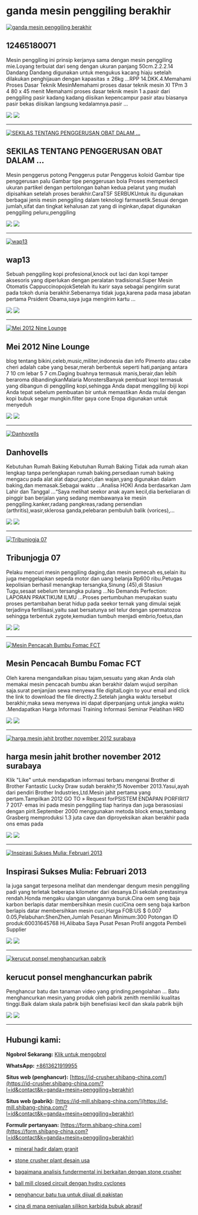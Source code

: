 # ganda mesin penggiling berakhir

<a href="https://swt.shibang-china.com/?l=id&img&k=ganda+mesin+penggiling+berakhir" target="_blank">![ganda mesin penggiling berakhir](http://static.shibang-china.com/all-800x300/784.jpg)</a>

## 12465180071
Mesin penggiling ini prinsip kerjanya sama dengan mesin penggiling mie.Loyang terbuiat dari seng dengan ukuran panjang 50cm.2.2.2.14 Dandang Dandang digunakan untuk mengukus kacang hiaju setelah dilakukan penghijauan dengan kapasitas ± 26kg …RPP 14.DKK.4.Memahami Proses Dasar Teknik MesinMemahami proses dasar teknik mesin XI TPm 3 4 80 x 45 menit Memahami proses dasar teknik mesin 1 a.pasir dari penggiling pasir kadang kadang diisikan kepencampur pasir atau biasanya pasir bekas diisikan langsung kedalamnya.pasir …


<a href="https://whatsapp.shibangsoft.com/WhatsApp.php" target="_blank" title="WhatsApp">![](http://static.shibang-china.com/icon/whatsapp.png)</a> <a href="https://swt.shibang-china.com/?l=id&icon&k=ganda+mesin+penggiling+berakhir" target="_blank">![](http://static.shibang-china.com/icon/chat-id.png)</a>

---

<a href="https://swt.shibang-china.com/?l=id&img&k=ganda+mesin+penggiling+berakhir" target="_blank">![SEKILAS TENTANG PENGGERUSAN OBAT DALAM …](http://static.shibang-china.com/all-800x300/500.jpg)</a>

## SEKILAS TENTANG PENGGERUSAN OBAT DALAM …
Mesin penggerus potong Penggerus putar Penggerus koloid Gambar tipe penggerusan palu Gambar tipe penggerusan bola Proses memperkecil ukuran partikel dengan pertolongan bahan kedua pelarut yang mudah dipisahkan setelah proses berakhir.CaraTSF SERBUKUntuk itu digunakan berbagai jenis mesin penggiling dalam teknologi farmasetik.Sesuai dengan jumlah,sifat dan tingkat kehalusan zat yang di inginkan,dapat digunakan penggiling peluru,penggiling


<a href="https://whatsapp.shibangsoft.com/WhatsApp.php" target="_blank" title="WhatsApp">![](http://static.shibang-china.com/icon/whatsapp.png)</a> <a href="https://swt.shibang-china.com/?l=id&icon&k=ganda+mesin+penggiling+berakhir" target="_blank">![](http://static.shibang-china.com/icon/chat-id.png)</a>

---

<a href="https://swt.shibang-china.com/?l=id&img&k=ganda+mesin+penggiling+berakhir" target="_blank">![wap13](http://static.shibang-china.com/all-800x300/399.jpg)</a>

## wap13
Sebuah penggiling kopi profesional,knock out laci dan kopi tamper aksesoris yang diperlukan dengan peralatan tradisional.Super Mesin Otomatis CappuccinopojokSetelah itu karir saya sebagai pengirim surat pada tokoh dunia berakhir.Sebenarnya tidak juga,karena pada masa jabatan pertama Prsident Obama,saya juga mengirim kartu …


<a href="https://whatsapp.shibangsoft.com/WhatsApp.php" target="_blank" title="WhatsApp">![](http://static.shibang-china.com/icon/whatsapp.png)</a> <a href="https://swt.shibang-china.com/?l=id&icon&k=ganda+mesin+penggiling+berakhir" target="_blank">![](http://static.shibang-china.com/icon/chat-id.png)</a>

---

<a href="https://swt.shibang-china.com/?l=id&img&k=ganda+mesin+penggiling+berakhir" target="_blank">![Mei 2012 Nine Lounge](http://static.shibang-china.com/all-800x300/901.jpg)</a>

## Mei 2012 Nine Lounge
blog tentang bikini,celeb,music,militer,indonesia dan info Pimento atau cabe cheri adalah cabe yang besar,merah berbentuk seperti hati,panjang antara 7 10 cm lebar 5 7 cm.Daging buahnya termasuk manis,berair,dan lebih beraroma dibandingkanMalaria MonstersBanyak pembuat kopi termasuk yang dibangun di penggiling kopi,sehingga Anda dapat menggiling biji kopi Anda tepat sebelum pembuatan bir untuk memastikan Anda mulai dengan kopi bubuk segar mungkin.filter gaya cone Eropa digunakan untuk menyeduh


<a href="https://whatsapp.shibangsoft.com/WhatsApp.php" target="_blank" title="WhatsApp">![](http://static.shibang-china.com/icon/whatsapp.png)</a> <a href="https://swt.shibang-china.com/?l=id&icon&k=ganda+mesin+penggiling+berakhir" target="_blank">![](http://static.shibang-china.com/icon/chat-id.png)</a>

---

<a href="https://swt.shibang-china.com/?l=id&img&k=ganda+mesin+penggiling+berakhir" target="_blank">![Danhovells](http://static.shibang-china.com/all-800x300/1472.jpg)</a>

## Danhovells
Kebutuhan Rumah Baking Kebutuhan Rumah Baking Tidak ada rumah akan lengkap tanpa perlengkapan rumah baking.persediaan rumah baking mengacu pada alat alat dapur,panci,dan wajan,yang digunakan dalam baking,dan memasak.Sebagai waktu …Analisa HOKI Anda berdasarkan Jam Lahir dan Tanggal …“Saya melihat seekor anak ayam kecil,dia berkeliaran di pinggir ban berjalan yang sedang membawanya ke mesin penggiling.kanker,radang pangkreas,radang persendian (arthritis),wasir,sklerosa ganda,pelebaran pembuluh balik (vorices),…


<a href="https://whatsapp.shibangsoft.com/WhatsApp.php" target="_blank" title="WhatsApp">![](http://static.shibang-china.com/icon/whatsapp.png)</a> <a href="https://swt.shibang-china.com/?l=id&icon&k=ganda+mesin+penggiling+berakhir" target="_blank">![](http://static.shibang-china.com/icon/chat-id.png)</a>

---

<a href="https://swt.shibang-china.com/?l=id&img&k=ganda+mesin+penggiling+berakhir" target="_blank">![Tribunjogja 07](http://static.shibang-china.com/all-800x300/1394.jpg)</a>

## Tribunjogja 07
Pelaku mencuri mesin penggiling daging,dan mesin pemecah es,selain itu juga menggelapkan sepeda motor dan uang belanja Rp600 ribu.Petugas kepolisian berhasil menangkap tersangka,Sinung (45),di Stasiun Tugu,sesaat sebelum tersangka pulang …No Demands Perfection: LAPORAN PRAKTIKUM ILMU …Proses pertumbuhan merupakan suatu proses pertambahan berat hidup pada seekor ternak yang dimulai sejak terjadinya fertilisasi,yaitu saat bersatunya sel telur dengan spermatozoa sehingga terbentuk zygote,kemudian tumbuh menjadi embrio,foetus,dan


<a href="https://whatsapp.shibangsoft.com/WhatsApp.php" target="_blank" title="WhatsApp">![](http://static.shibang-china.com/icon/whatsapp.png)</a> <a href="https://swt.shibang-china.com/?l=id&icon&k=ganda+mesin+penggiling+berakhir" target="_blank">![](http://static.shibang-china.com/icon/chat-id.png)</a>

---

<a href="https://swt.shibang-china.com/?l=id&img&k=ganda+mesin+penggiling+berakhir" target="_blank">![Mesin Pencacah Bumbu Fomac FCT](http://static.shibang-china.com/all-800x300/995.jpg)</a>

## Mesin Pencacah Bumbu Fomac FCT
Oleh karena mengandalkan pisau tajam,sesuatu yang akan Anda olah memakai mesin pencacah bumbu akan berakhir dalam wujud serpihan saja.surat penjanjian sewa menyewa file digitalLogin to your email and click the link to download the file directly.2.Setelah jangka waktu tersebut berakhir,maka sewa menyewa ini dapat diperpanjang untuk jangka waktu .Mendapatkan Harga Informasi Training Informasi Seminar Pelatihan HRD


<a href="https://whatsapp.shibangsoft.com/WhatsApp.php" target="_blank" title="WhatsApp">![](http://static.shibang-china.com/icon/whatsapp.png)</a> <a href="https://swt.shibang-china.com/?l=id&icon&k=ganda+mesin+penggiling+berakhir" target="_blank">![](http://static.shibang-china.com/icon/chat-id.png)</a>

---

<a href="https://swt.shibang-china.com/?l=id&img&k=ganda+mesin+penggiling+berakhir" target="_blank">![harga mesin jahit brother november 2012 surabaya](http://static.shibang-china.com/all-800x300/350.jpg)</a>

## harga mesin jahit brother november 2012 surabaya
Klik "Like" untuk mendapatkan informasi terbaru mengenai Brother di Brother Fantastic Lucky Draw sudah berakhir,15 November 2013.Yasui,ayah dari pendiri Brother Industries,Ltd.Mesin jahit pertama yang pertam.Tampilkan 2012 GO TO » Request forPSISTEM ENDAPAN PORFIRI17 7 2017· emas ini pada mesin penggiling tiap harinya dan juga berasosiasi dengan pirit.September 2000 menggunakan metoda block emas,tambang Grasberg memproduksi 1.3 juta cave dan diproyeksikan akan berakhir pada ons emas pada


<a href="https://whatsapp.shibangsoft.com/WhatsApp.php" target="_blank" title="WhatsApp">![](http://static.shibang-china.com/icon/whatsapp.png)</a> <a href="https://swt.shibang-china.com/?l=id&icon&k=ganda+mesin+penggiling+berakhir" target="_blank">![](http://static.shibang-china.com/icon/chat-id.png)</a>

---

<a href="https://swt.shibang-china.com/?l=id&img&k=ganda+mesin+penggiling+berakhir" target="_blank">![Inspirasi Sukses Mulia: Februari 2013](http://static.shibang-china.com/all-800x300/867.jpg)</a>

## Inspirasi Sukses Mulia: Februari 2013
Ia juga sangat terpesona melihat dan mendengar dengum mesin penggiling padi yang terletak beberapa kilometer dari desanya.Di sekolah prestasinya rendah.Honda mengaku ulangan ulangannya buruk.Cina oem seng baja karbon berlapis datar membersihkan mesin cuciCina oem seng baja karbon berlapis datar membersihkan mesin cuci,Harga FOB:US $ 0.007 0.05,Pelabuhan:ShenZhen,Jumlah Pesanan Minimum:300 Potongan ID produk:60031645768 Hi,Alibaba Saya Pusat Pesan Profil anggota Pembeli Supplier


<a href="https://whatsapp.shibangsoft.com/WhatsApp.php" target="_blank" title="WhatsApp">![](http://static.shibang-china.com/icon/whatsapp.png)</a> <a href="https://swt.shibang-china.com/?l=id&icon&k=ganda+mesin+penggiling+berakhir" target="_blank">![](http://static.shibang-china.com/icon/chat-id.png)</a>

---

<a href="https://swt.shibang-china.com/?l=id&img&k=ganda+mesin+penggiling+berakhir" target="_blank">![kerucut ponsel menghancurkan pabrik](http://static.shibang-china.com/all-800x300/1299.jpg)</a>

## kerucut ponsel menghancurkan pabrik
Penghancur batu dan tanaman video yang grinding,pengolahan … Batu menghancurkan mesin,yang produk oleh pabrik zenith memiliki kualitas tinggi.Baik dalam skala pabrik bijih benefisiasi kecil dan skala pabrik bijih

<a href="https://whatsapp.shibangsoft.com/WhatsApp.php" target="_blank" title="WhatsApp">![](http://static.shibang-china.com/icon/whatsapp.png)</a> <a href="https://swt.shibang-china.com/?l=id&icon&k=ganda+mesin+penggiling+berakhir" target="_blank">![](http://static.shibang-china.com/icon/chat-id.png)</a>

---
## Hubungi kami:

**Ngobrol Sekarang:** [Klik untuk mengobrol](https://swt.shibang-china.com?l=id&contact&k=ganda+mesin+penggiling+berakhir)

**WhatsApp:**  [+8613621919955](https://whatsapp.shibangsoft.com/WhatsApp.php)

**Situs web (penghancur):** [https://id-crusher.shibang-china.com/](https://id-crusher.shibang-china.com/?l=id&contact&k=ganda+mesin+penggiling+berakhir)

**Situs web (pabrik):** [https://id-mill.shibang-china.com/](https://id-mill.shibang-china.com/?l=id&contact&k=ganda+mesin+penggiling+berakhir)

**Formulir pertanyaan:** [https://form.shibang-china.com](https://form.shibang-china.com?l=id&contact&k=ganda+mesin+penggiling+berakhir)

* [mineral hadir dalam granit](../26/mineral%20hadir%20dalam%20granit.md)

* [stone crusher plant desain usa](../18/stone%20crusher%20plant%20desain%20usa.md)

* [bagaimana analisis fundermental ini berkaitan dengan stone crusher](../17/bagaimana%20analisis%20fundermental%20ini%20berkaitan%20dengan%20stone%20crusher.md)

* [ball mill closed circuit dengan hydro cyclones](../18/ball%20mill%20closed%20circuit%20dengan%20hydro%20cyclones.md)

* [penghancur batu tua untuk dijual di pakistan](../29/penghancur%20batu%20tua%20untuk%20dijual%20di%20pakistan.md)

* [cina di mana penjualan silikon karbida bubuk abrasif](../24/cina%20di%20mana%20penjualan%20silikon%20karbida%20bubuk%20abrasif.md)